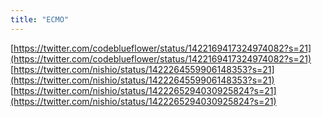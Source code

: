 ```yaml
---
title: "ECMO"
---
```


[https://twitter.com/codeblueflower/status/1422169417324974082?s=21](https://twitter.com/codeblueflower/status/1422169417324974082?s=21)
[https://twitter.com/nishio/status/1422264559906148353?s=21](https://twitter.com/nishio/status/1422264559906148353?s=21)
[https://twitter.com/nishio/status/1422265294030925824?s=21](https://twitter.com/nishio/status/1422265294030925824?s=21)
